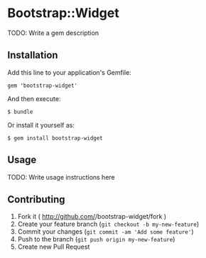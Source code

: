 # Bootstrap::Widget

TODO: Write a gem description

## Installation

Add this line to your application's Gemfile:

    gem 'bootstrap-widget'

And then execute:

    $ bundle

Or install it yourself as:

    $ gem install bootstrap-widget

## Usage

TODO: Write usage instructions here

## Contributing

1. Fork it ( http://github.com/<my-github-username>/bootstrap-widget/fork )
2. Create your feature branch (`git checkout -b my-new-feature`)
3. Commit your changes (`git commit -am 'Add some feature'`)
4. Push to the branch (`git push origin my-new-feature`)
5. Create new Pull Request
